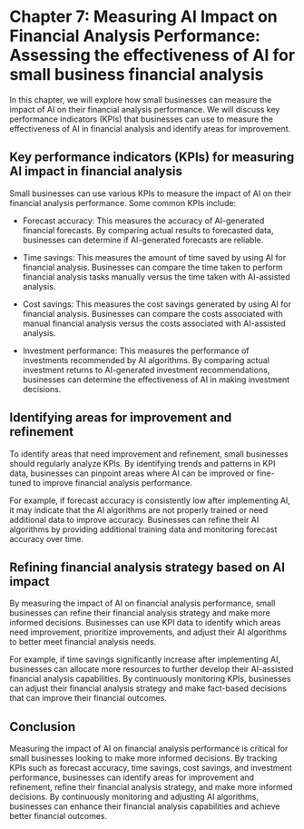 Chapter 7: Measuring AI Impact on Financial Analysis Performance: Assessing the effectiveness of AI for small business financial analysis
=========================================================================================================================================

In this chapter, we will explore how small businesses can measure the impact of AI on their financial analysis performance. We will discuss key performance indicators (KPIs) that businesses can use to measure the effectiveness of AI in financial analysis and identify areas for improvement.

Key performance indicators (KPIs) for measuring AI impact in financial analysis
-------------------------------------------------------------------------------

Small businesses can use various KPIs to measure the impact of AI on their financial analysis performance. Some common KPIs include:

* Forecast accuracy: This measures the accuracy of AI-generated financial forecasts. By comparing actual results to forecasted data, businesses can determine if AI-generated forecasts are reliable.

* Time savings: This measures the amount of time saved by using AI for financial analysis. Businesses can compare the time taken to perform financial analysis tasks manually versus the time taken with AI-assisted analysis.

* Cost savings: This measures the cost savings generated by using AI for financial analysis. Businesses can compare the costs associated with manual financial analysis versus the costs associated with AI-assisted analysis.

* Investment performance: This measures the performance of investments recommended by AI algorithms. By comparing actual investment returns to AI-generated investment recommendations, businesses can determine the effectiveness of AI in making investment decisions.

Identifying areas for improvement and refinement
------------------------------------------------

To identify areas that need improvement and refinement, small businesses should regularly analyze KPIs. By identifying trends and patterns in KPI data, businesses can pinpoint areas where AI can be improved or fine-tuned to improve financial analysis performance.

For example, if forecast accuracy is consistently low after implementing AI, it may indicate that the AI algorithms are not properly trained or need additional data to improve accuracy. Businesses can refine their AI algorithms by providing additional training data and monitoring forecast accuracy over time.

Refining financial analysis strategy based on AI impact
-------------------------------------------------------

By measuring the impact of AI on financial analysis performance, small businesses can refine their financial analysis strategy and make more informed decisions. Businesses can use KPI data to identify which areas need improvement, prioritize improvements, and adjust their AI algorithms to better meet financial analysis needs.

For example, if time savings significantly increase after implementing AI, businesses can allocate more resources to further develop their AI-assisted financial analysis capabilities. By continuously monitoring KPIs, businesses can adjust their financial analysis strategy and make fact-based decisions that can improve their financial outcomes.

Conclusion
----------

Measuring the impact of AI on financial analysis performance is critical for small businesses looking to make more informed decisions. By tracking KPIs such as forecast accuracy, time savings, cost savings, and investment performance, businesses can identify areas for improvement and refinement, refine their financial analysis strategy, and make more informed decisions. By continuously monitoring and adjusting AI algorithms, businesses can enhance their financial analysis capabilities and achieve better financial outcomes.

